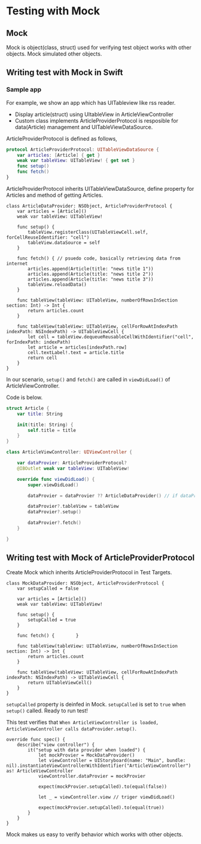 # Testing with Mock

## Mock

Mock is object(class, struct) used for verifying test object works with other objects.
Mock simulated other objects.

## Writing test with Mock in Swift

### Sample app

For example, we show an app which has UITableview like rss reader.

* Display article(struct) using UItableView in ArticleViewController
* Custom class implements ArticleProviderProtocol is resposible for data(Article) management and UITableViewDataSource.

ArticleProviderProtocol is defined as follows,

```swift
protocol ArticleProviderProtocol: UITableViewDataSource {
    var articles: [Article] { get }
    weak var tableView: UITableView! { get set }
    func setup()
    func fetch()
}
```

ArticleProviderProtocol inherits UITableViewDataSource, define property for Articles and method of getting Articles.

```
class ArticleDataProvider: NSObject, ArticleProviderProtocol {
    var articles = [Article]()
    weak var tableView: UITableView!

    func setup() {
        tableView.registerClass(UITableViewCell.self, forCellReuseIdentifier: "cell")
        tableView.dataSource = self
    }

    func fetch() { // psuedo code, basically retrieving data from internet
        articles.append(Article(title: "news title 1"))
        articles.append(Article(title: "news title 2"))
        articles.append(Article(title: "news title 3"))
        tableView.reloadData()
    }

    func tableView(tableView: UITableView, numberOfRowsInSection section: Int) -> Int {
        return articles.count
    }

    func tableView(tableView: UITableView, cellForRowAtIndexPath indexPath: NSIndexPath) -> UITableViewCell {
        let cell = tableView.dequeueReusableCellWithIdentifier("cell", forIndexPath: indexPath)
        let article = articles[indexPath.row]
        cell.textLabel!.text = article.title
        return cell
    }
}
```

In our scenario, `setup()` and `fetch()` are called in `viewDidLoad()` of ArticleViewController.

Code is below.

```swift
struct Article {
    var title: String

    init(title: String) {
        self.title = title
    }
}
```

```swift
class ArticleViewController: UIViewController {

    var dataProvier: ArticleProviderProtocol?
    @IBOutlet weak var tableView: UITableView!

    override func viewDidLoad() {
        super.viewDidLoad()

        dataProvier = dataProvier ?? ArticleDataProvider() // if dataProvier is nil, assign ArticleDataProvider instance

        dataProvier?.tableView = tableView
        dataProvier?.setup()

        dataProvier?.fetch()
    }

}
```

## Writing test with Mock of ArticleProviderProtocol

Create Mock which inherits ArticleProviderProtocol in Test Targets.

```
class MockDataProvider: NSObject, ArticleProviderProtocol {
    var setupCalled = false

    var articles = [Article]()
    weak var tableView: UITableView!

    func setup() {
        setupCalled = true
    }

    func fetch() {        }

    func tableView(tableView: UITableView, numberOfRowsInSection section: Int) -> Int {
        return articles.count
    }

    func tableView(tableView: UITableView, cellForRowAtIndexPath indexPath: NSIndexPath) -> UITableViewCell {
        return UITableViewCell()
    }
}

```

`setupCalled` property is deinfed in Mock. `setupCalled` is set to `true` when `setup()` called.
Ready to run test!

This test verifies that `When ArticleViewController is loaded, ArticleViewController calls dataProvider.setup()`.

```
override func spec() {
    describe("view controller") {
        it("setup with data provider when loaded") {
            let mockProvier = MockDataProvider()
            let viewController = UIStoryboard(name: "Main", bundle: nil).instantiateViewControllerWithIdentifier("ArticleViewController") as! ArticleViewController
            viewController.dataProvier = mockProvier
            
            expect(mockProvier.setupCalled).to(equal(false))

            let _ = viewController.view // triger viewDidLoad()
            
            expect(mockProvier.setupCalled).to(equal(true))
        }
    }
}
```

Mock makes us easy to verify behavior which works with other objects.

